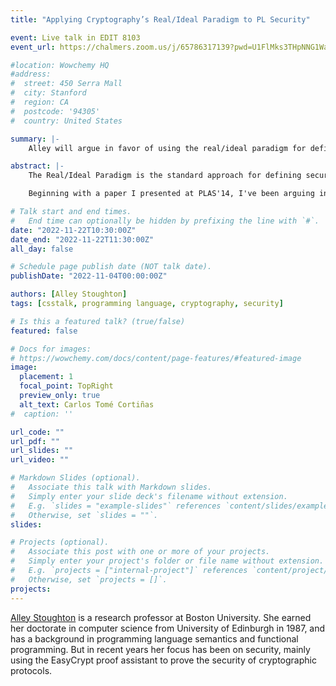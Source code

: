 ```yaml
---
title: "Applying Cryptography’s Real/Ideal Paradigm to PL Security"

event: Live talk in EDIT 8103
event_url: https://chalmers.zoom.us/j/65786317139?pwd=U1FlMks3THpNNG1WaFRJNkJxQXdBQT09

#location: Wowchemy HQ
#address:
#  street: 450 Serra Mall
#  city: Stanford
#  region: CA
#  postcode: '94305'
#  country: United States

summary: |-
    Alley will argue in favor of using the real/ideal paradigm for defining security in a programming languages context, even when systems are entirely non-probabilistic.

abstract: |-
    The Real/Ideal Paradigm is the standard approach for defining security in theoretical cryptography. In this paradigm, the real and ideal worlds are parameterized by an adversary with certain powers of observation or corruption. The real world is a model of an actual protocol/system. The ideal world consists of an ideal functionality with the same API as the real world, but which is connected with a simulator whose job is to try to convince the adversary it is interacting with the real world, but where the simulator must work with the limited information leaked to it by the ideal functionality. If the adversary can only tell the difference between the real and ideal worlds with negligible probability, we say the real world is secure.

    Beginning with a paper I presented at PLAS'14, I've been arguing in favor of using the real/ideal paradigm for defining security in a programming languages context, even when systems are entirely non-probabilistic. E.g., even though a system might be implemented using information flow control, its definition of security could be given using the real/ideal paradigm. I will illustrate this approach using the two party game Battleship, giving a definition of when one player is secure against a possibly malicious opponent, and showing two secure implementations, one using information flow control (Haskell/LIO), and one using access control in Concurrent ML.

# Talk start and end times.
#   End time can optionally be hidden by prefixing the line with `#`.
date: "2022-11-22T10:30:00Z"
date_end: "2022-11-22T11:30:00Z"
all_day: false

# Schedule page publish date (NOT talk date).
publishDate: "2022-11-04T00:00:00Z"

authors: [Alley Stoughton]
tags: [csstalk, programming language, cryptography, security]

# Is this a featured talk? (true/false)
featured: false

# Docs for images:
# https://wowchemy.com/docs/content/page-features/#featured-image
image:
  placement: 1
  focal_point: TopRight
  preview_only: true
  alt_text: Carlos Tomé Cortiñas
#  caption: ''

url_code: ""
url_pdf: ""
url_slides: ""
url_video: ""

# Markdown Slides (optional).
#   Associate this talk with Markdown slides.
#   Simply enter your slide deck's filename without extension.
#   E.g. `slides = "example-slides"` references `content/slides/example-slides.md`.
#   Otherwise, set `slides = ""`.
slides:

# Projects (optional).
#   Associate this post with one or more of your projects.
#   Simply enter your project's folder or file name without extension.
#   E.g. `projects = ["internal-project"]` references `content/project/deep-learning/index.md`.
#   Otherwise, set `projects = []`.
projects:
---
```


[Alley Stoughton](https://alleystoughton.us/) is a research professor at Boston University. She earned her doctorate in computer science from University of Edinburgh in 1987, and has a background in programming language semantics and functional programming. But in recent years her focus has been on security, mainly using the EasyCrypt proof assistant to prove the security of cryptographic protocols.
